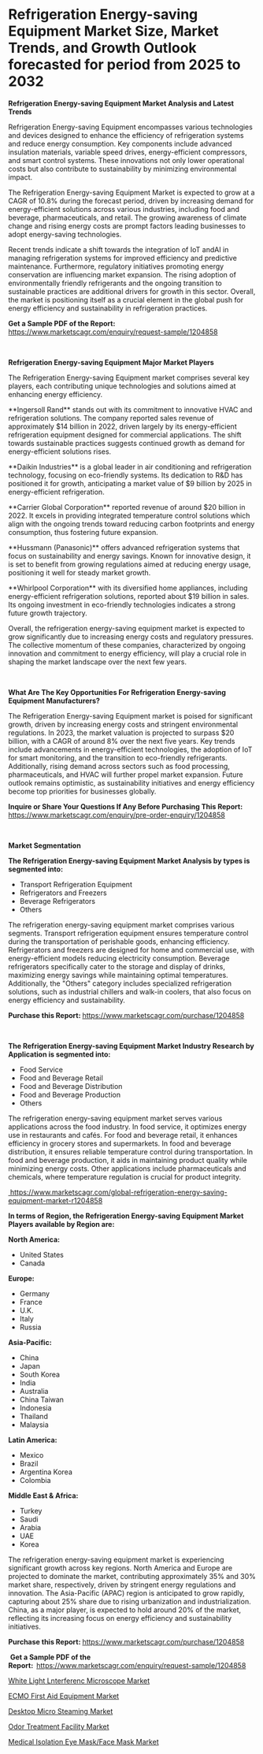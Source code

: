 <p><h1>Refrigeration Energy-saving Equipment Market Size, Market Trends, and Growth Outlook forecasted for period from 2025 to 2032</h1></p><p><strong>Refrigeration Energy-saving Equipment Market Analysis and Latest Trends</strong></p>
<p><p>Refrigeration Energy-saving Equipment encompasses various technologies and devices designed to enhance the efficiency of refrigeration systems and reduce energy consumption. Key components include advanced insulation materials, variable speed drives, energy-efficient compressors, and smart control systems. These innovations not only lower operational costs but also contribute to sustainability by minimizing environmental impact.</p><p>The Refrigeration Energy-saving Equipment Market is expected to grow at a CAGR of 10.8% during the forecast period, driven by increasing demand for energy-efficient solutions across various industries, including food and beverage, pharmaceuticals, and retail. The growing awareness of climate change and rising energy costs are prompt factors leading businesses to adopt energy-saving technologies.</p><p>Recent trends indicate a shift towards the integration of IoT andAI in managing refrigeration systems for improved efficiency and predictive maintenance. Furthermore, regulatory initiatives promoting energy conservation are influencing market expansion. The rising adoption of environmentally friendly refrigerants and the ongoing transition to sustainable practices are additional drivers for growth in this sector. Overall, the market is positioning itself as a crucial element in the global push for energy efficiency and sustainability in refrigeration practices.</p></p>
<p><strong>Get a Sample PDF of the Report:&nbsp;</strong> <a href="https://www.marketscagr.com/enquiry/request-sample/1204858?utm_campaign=2010&utm_medium=2&utm_source=Github&utm_content=ia&utm_term=26032025&utm_id=refrigeration-energy-saving-equipment">https://www.marketscagr.com/enquiry/request-sample/1204858</a></p>
<p>&nbsp;</p>
<p><strong>Refrigeration Energy-saving Equipment Major Market Players</strong></p>
<p><p>The Refrigeration Energy-saving Equipment market comprises several key players, each contributing unique technologies and solutions aimed at enhancing energy efficiency. </p><p>**Ingersoll Rand** stands out with its commitment to innovative HVAC and refrigeration solutions. The company reported sales revenue of approximately $14 billion in 2022, driven largely by its energy-efficient refrigeration equipment designed for commercial applications. The shift towards sustainable practices suggests continued growth as demand for energy-efficient solutions rises.</p><p>**Daikin Industries** is a global leader in air conditioning and refrigeration technology, focusing on eco-friendly systems. Its dedication to R&D has positioned it for growth, anticipating a market value of $9 billion by 2025 in energy-efficient refrigeration. </p><p>**Carrier Global Corporation** reported revenue of around $20 billion in 2022. It excels in providing integrated temperature control solutions which align with the ongoing trends toward reducing carbon footprints and energy consumption, thus fostering future expansion.</p><p>**Hussmann (Panasonic)** offers advanced refrigeration systems that focus on sustainability and energy savings. Known for innovative design, it is set to benefit from growing regulations aimed at reducing energy usage, positioning it well for steady market growth.</p><p>**Whirlpool Corporation** with its diversified home appliances, including energy-efficient refrigeration solutions, reported about $19 billion in sales. Its ongoing investment in eco-friendly technologies indicates a strong future growth trajectory.</p><p>Overall, the refrigeration energy-saving equipment market is expected to grow significantly due to increasing energy costs and regulatory pressures. The collective momentum of these companies, characterized by ongoing innovation and commitment to energy efficiency, will play a crucial role in shaping the market landscape over the next few years.</p></p>
<p>&nbsp;</p>
<p><strong>What Are The Key Opportunities For Refrigeration Energy-saving Equipment Manufacturers?</strong></p>
<p><p>The Refrigeration Energy-saving Equipment market is poised for significant growth, driven by increasing energy costs and stringent environmental regulations. In 2023, the market valuation is projected to surpass $20 billion, with a CAGR of around 8% over the next five years. Key trends include advancements in energy-efficient technologies, the adoption of IoT for smart monitoring, and the transition to eco-friendly refrigerants. Additionally, rising demand across sectors such as food processing, pharmaceuticals, and HVAC will further propel market expansion. Future outlook remains optimistic, as sustainability initiatives and energy efficiency become top priorities for businesses globally.</p></p>
<p><strong>Inquire or Share Your Questions If Any Before Purchasing This Report:</strong> <a href="https://www.marketscagr.com/enquiry/pre-order-enquiry/1204858?utm_campaign=2010&utm_medium=2&utm_source=Github&utm_content=ia&utm_term=26032025&utm_id=refrigeration-energy-saving-equipment">https://www.marketscagr.com/enquiry/pre-order-enquiry/1204858</a></p>
<p>&nbsp;</p>
<p><strong>Market Segmentation</strong></p>
<p><strong>The Refrigeration Energy-saving Equipment Market Analysis by types is segmented into:</strong></p>
<p><ul><li>Transport Refrigeration Equipment</li><li>Refrigerators and Freezers</li><li>Beverage Refrigerators</li><li>Others</li></ul></p>
<p><p>The refrigeration energy-saving equipment market comprises various segments. Transport refrigeration equipment ensures temperature control during the transportation of perishable goods, enhancing efficiency. Refrigerators and freezers are designed for home and commercial use, with energy-efficient models reducing electricity consumption. Beverage refrigerators specifically cater to the storage and display of drinks, maximizing energy savings while maintaining optimal temperatures. Additionally, the "Others" category includes specialized refrigeration solutions, such as industrial chillers and walk-in coolers, that also focus on energy efficiency and sustainability.</p></p>
<p><strong>Purchase this Report:&nbsp;</strong><a href="https://www.marketscagr.com/purchase/1204858?utm_campaign=2010&utm_medium=2&utm_source=Github&utm_content=ia&utm_term=26032025&utm_id=refrigeration-energy-saving-equipment">https://www.marketscagr.com/purchase/1204858</a></p>
<p>&nbsp;</p>
<p><strong>The Refrigeration Energy-saving Equipment Market Industry Research by Application is segmented into:</strong></p>
<p><ul><li>Food Service</li><li>Food and Beverage Retail</li><li>Food and Beverage Distribution</li><li>Food and Beverage Production</li><li>Others</li></ul></p>
<p><p>The refrigeration energy-saving equipment market serves various applications across the food industry. In food service, it optimizes energy use in restaurants and cafés. For food and beverage retail, it enhances efficiency in grocery stores and supermarkets. In food and beverage distribution, it ensures reliable temperature control during transportation. In food and beverage production, it aids in maintaining product quality while minimizing energy costs. Other applications include pharmaceuticals and chemicals, where temperature regulation is crucial for product integrity.</p></p>
<p><a href="https://www.marketscagr.com/global-refrigeration-energy-saving-equipment-market-r1204858?utm_campaign=2010&utm_medium=2&utm_source=Github&utm_content=ia&utm_term=26032025&utm_id=refrigeration-energy-saving-equipment">&nbsp;https://www.marketscagr.com/global-refrigeration-energy-saving-equipment-market-r1204858</a></p>
<p><strong>In terms of Region, the Refrigeration Energy-saving Equipment Market Players available by Region are:</strong></p>
<p>
    <p> <strong> North America: </strong>
        <ul>
            <li>United States</li>
            <li>Canada</li>
        </ul>
        </p> 
    <p> <strong> Europe: </strong>
        <ul>
            <li>Germany</li>
            <li>France</li>
            <li>U.K.</li>
            <li>Italy</li>
            <li>Russia</li>
        </ul>
        </p> 
    <p> <strong> Asia-Pacific: </strong>
        <ul>
            <li>China</li>
            <li>Japan</li>
            <li>South Korea</li>
            <li>India</li>
            <li>Australia</li>
            <li>China Taiwan</li>
            <li>Indonesia</li>
            <li>Thailand</li>
            <li>Malaysia</li>
        </ul>
        </p> 
    <p> <strong> Latin America: </strong>
        <ul>
            <li>Mexico</li>
            <li>Brazil</li>
            <li>Argentina Korea</li>
            <li>Colombia</li>
        </ul>
        </p> 
    <p> <strong> Middle East & Africa: </strong>
        <ul>
            <li>Turkey</li>
            <li>Saudi</li>
            <li>Arabia</li>
            <li>UAE</li>
            <li>Korea</li>
        </ul>
    </p>
    </p>
<p><p>The refrigeration energy-saving equipment market is experiencing significant growth across key regions. North America and Europe are projected to dominate the market, contributing approximately 35% and 30% market share, respectively, driven by stringent energy regulations and innovation. The Asia-Pacific (APAC) region is anticipated to grow rapidly, capturing about 25% share due to rising urbanization and industrialization. China, as a major player, is expected to hold around 20% of the market, reflecting its increasing focus on energy efficiency and sustainability initiatives.</p></p>
<p><strong>Purchase this Report: </strong><a href="https://www.marketscagr.com/purchase/1204858?utm_campaign=2010&utm_medium=2&utm_source=Github&utm_content=ia&utm_term=26032025&utm_id=refrigeration-energy-saving-equipment">https://www.marketscagr.com/purchase/1204858</a></p>
<p>&nbsp;<strong>Get a Sample PDF of the Report:&nbsp;&nbsp;</strong><a href="https://www.marketscagr.com/enquiry/request-sample/1204858?utm_campaign=2010&utm_medium=2&utm_source=Github&utm_content=ia&utm_term=26032025&utm_id=refrigeration-energy-saving-equipment">https://www.marketscagr.com/enquiry/request-sample/1204858</a></p>
<p><strong></strong></p>
<p><p><a href="https://github.com/oduorsarath9/Market-Research-Report-List-1/blob/main/white-light-lnterferenc-microscope-market.md?utm_campaign=2010&utm_medium=2&utm_source=Github&utm_content=ia&utm_term=26032025&utm_id=refrigeration-energy-saving-equipment">White Light Lnterferenc Microscope Market</a></p><p><a href="https://github.com/BryceTownsendr/Market-Research-Report-List-7/blob/main/ecmo-first-aid-equipment-market.md?utm_campaign=2010&utm_medium=2&utm_source=Github&utm_content=ia&utm_term=26032025&utm_id=refrigeration-energy-saving-equipment">ECMO First Aid Equipment Market</a></p><p><a href="https://github.com/beberjuban9a/Market-Research-Report-List-1/blob/main/desktop-micro-steaming-market.md?utm_campaign=2010&utm_medium=2&utm_source=Github&utm_content=ia&utm_term=26032025&utm_id=refrigeration-energy-saving-equipment">Desktop Micro Steaming Market</a></p><p><a href="https://github.com/camacrokesw2/Market-Research-Report-List-1/blob/main/odor-treatment-facility-market.md?utm_campaign=2010&utm_medium=2&utm_source=Github&utm_content=ia&utm_term=26032025&utm_id=refrigeration-energy-saving-equipment">Odor Treatment Facility Market</a></p><p><a href="https://github.com/diosohusch6x/Market-Research-Report-List-1/blob/main/medical-isolation-eye-maskface-mask-market.md?utm_campaign=2010&utm_medium=2&utm_source=Github&utm_content=ia&utm_term=26032025&utm_id=refrigeration-energy-saving-equipment">Medical Isolation Eye Mask/Face Mask Market</a></p></p>